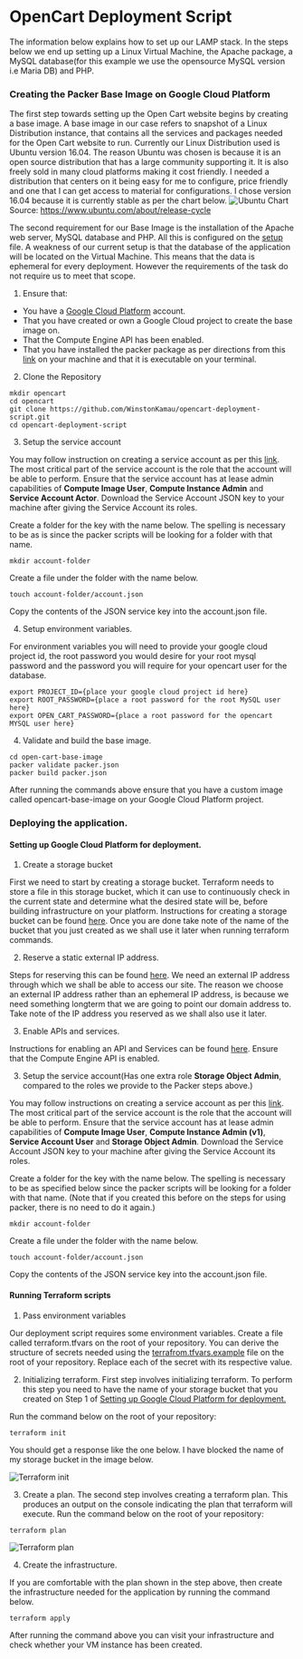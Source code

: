 # OpenCart Deployment Script

The information below explains how to set up our LAMP stack. In the steps below we end up setting up a Linux Virtual Machine, the Apache package, a MySQL database(for this example we use the opensource MySQL version i.e Maria DB) and PHP.

### Creating the Packer Base Image on Google Cloud Platform

The first step towards setting up the Open Cart website begins by creating a base image. A base image in our case refers to snapshot of a Linux Distribution instance, that contains all the services and packages needed for the Open Cart website to run. 
Currently our Linux Distribution used is Ubuntu version 16.04. The reason Ubuntu was chosen is because it is an open source distribution that has a large community supporting it. It is also freely sold in many cloud platforms making it cost friendly. I needed a distribution that centers on it being easy for me to configure, price friendly and one that I can get access to material for configurations. I chose version 16.04 because it is currently stable as per the chart below.
![Ubuntu Chart](docs/images/ubuntu_release_chart.png?raw=true)
Source: https://www.ubuntu.com/about/release-cycle

The second requirement for our Base Image is the installation of the Apache web server, MySQL database and PHP. All this is configured on the [setup](open-cart-base-image/setup.sh) file. A weakness of our current setup is that the database of the application will be located on the Virtual Machine. This means that the data is ephemeral for every deployment. However the requirements of the task do not require us to meet that scope. 

1. Ensure that:
- You have a [Google Cloud Platform](https://console.cloud.google.com) account.
- That you have created or own a Google Cloud project to create the base image on.
- That the Compute Engine API has been enabled.
- That you have installed the packer package as per directions from this [link](https://www.packer.io/downloads.html) on your machine and that it is executable on your terminal.

2. Clone the Repository

```
mkdir opencart
cd opencart
git clone https://github.com/WinstonKamau/opencart-deployment-script.git
cd opencart-deployment-script
```

3. Setup the service account

You may follow instruction on creating a service account as per this [link](https://cloud.google.com/iam/docs/creating-managing-service-accounts). The most critical part of the service account is the role that the account will be able to perform. Ensure that the service account has at lease admin capabilities of **Compute Image User**, **Compute Instance Admin** and **Service Account Actor**. Download the Service Account JSON key to your machine after giving the Service Account its roles.

Create a folder for the key with the name below. The spelling is necessary to be as is since the packer scripts will be looking for a folder with that name.
```
mkdir account-folder
```
Create a file under the folder with the name below.
```
touch account-folder/account.json
```
Copy the contents of the JSON service key into the account.json file.

4. Setup environment variables.

For environment variables you will need to provide your google cloud project id, the root password you would desire for your root mysql password and the password you will require for your opencart user for the database.
```
export PROJECT_ID={place your google cloud project id here}
export ROOT_PASSWORD={place a root password for the root MySQL user here}
export OPEN_CART_PASSWORD={place a root password for the opencart MYSQL user here}
```

4. Validate and build the base image.

```
cd open-cart-base-image
packer validate packer.json
packer build packer.json
```
After running the commands above ensure that you have a custom image called opencart-base-image on your Google Cloud Platform project.

### Deploying the application.


#### Setting up Google Cloud Platform for deployment.

1. Create a storage bucket

First we need to start by creating a storage bucket. Terraform needs to store a file in this storage bucket, which it can use to continuously check in the current state and determine what the desired state will be, before building infrastructure on your platform. Instructions for creating a storage bucket can be found [here](https://cloud.google.com/storage/docs/creating-buckets). Once you are done take note of the name of the bucket that you just created as we shall use it later when running terraform commands.

2. Reserve a static external IP address.

Steps for reserving this can be found [here](https://cloud.google.com/compute/docs/ip-addresses/reserve-static-external-ip-address#reserve_new_static). We need an external IP address through which we shall be able to access our site. The reason we choose an external IP address rather than an ephemeral IP address, is because we need something longterm that we are going to point our domain address to. Take note of the IP address you reserved as we shall also use it later.

3. Enable APIs and services.

Instructions for enabling an API and Services can be found [here](https://cloud.google.com/endpoints/docs/openapi/enable-api).
Ensure that the Compute Engine API is enabled.

3. Setup the service account(Has one extra role **Storage Object Admin**, compared to the roles we provide to the Packer steps above.)

You may follow instructions on creating a service account as per this [link](https://cloud.google.com/iam/docs/creating-managing-service-accounts). The most critical part of the service account is the role that the account will be able to perform. Ensure that the service account has at lease admin capabilities of **Compute Image User**, **Compute Instance Admin (v1)**, **Service Account User** and **Storage Object Admin**. Download the Service Account JSON key to your machine after giving the Service Account its roles.

Create a folder for the key with the name below. The spelling is necessary to be as specified below since the packer scripts will be looking for a folder with that name. (Note that if you created this before on the steps for using packer, there is no need to do it again.)
```
mkdir account-folder
```
Create a file under the folder with the name below.
```
touch account-folder/account.json
```
Copy the contents of the JSON service key into the account.json file.

#### Running Terraform scripts

1. Pass environment variables

Our deployment script requires some environment variables. Create a file called terraform.tfvars on the root of your repository. You can derive the structure of secrets needed using the [terrafrom.tfvars.example](terraform.tfvars.example) file on the root of your repository. Replace each of the secret with its respective value.


2. Initializing terraform. 
First step involves initializing terraform. To perform this step you need to have the name of your storage bucket that you created on Step 1 of [Setting up Google Cloud Platform for deployment.](#setting-up-google-cloud-platform-for-deployment)

Run the command below on the root of your repository:
```
terraform init
```

You should get a response like the one below. I have blocked the name of my storage bucket in the image below.

![Terraform init](docs/images/terraform-init.png?raw=true)

3. Create a plan.
The second step involves creating a terraform plan. This produces an output on the console indicating the plan that terraform will execute.
Run the command below on the root of your repository:
```
terraform plan
```

![Terraform plan](docs/images/terraform-plan.png?raw=true)

4. Create the infrastructure.

If you are comfortable with the plan shown in the step above, then create the infrastructure needed for the application by running the command below.

```
terraform apply
```

After running the command above you can visit your infrastructure and check whether your VM instance has been created.
